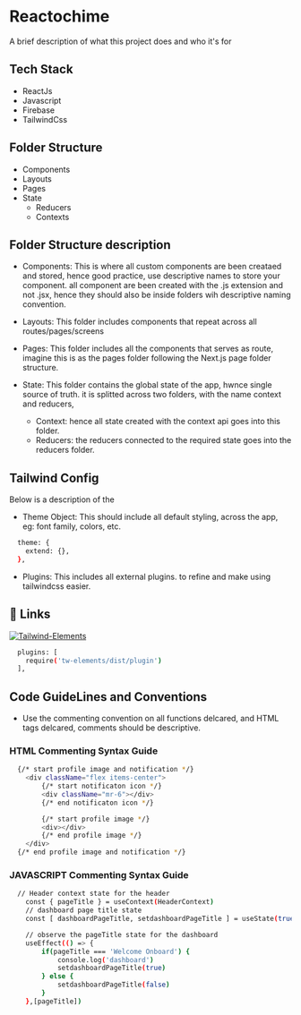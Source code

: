 # Reactochime

A brief description of what this project does and who it's for

## Tech Stack

- ReactJs
- Javascript
- Firebase
- TailwindCss

## Folder Structure

- Components
- Layouts
- Pages
- State
  - Reducers
  - Contexts

## Folder Structure description

- Components:
  This is where all custom components are been creataed and stored, hence good practice, use descriptive names to store your component. all component are been created with the .js extension and not .jsx, hence they should also be inside folders wih descriptive naming convention.

- Layouts:
  This folder includes components that repeat across all routes/pages/screens

- Pages:
  This folder includes all the components that serves as route, imagine this is as the pages folder following the Next.js page folder structure.

- State:
  This folder contains the global state of the app, hwnce single source of truth. it is splitted across two folders, with the name context and reducers,
  - Context: hence all state created with the context api goes into this folder.
  - Reducers: the reducers connected to the required state goes into the reducers folder.

## Tailwind Config

Below is a description of the

- Theme Object: This should include all default styling, across the app, eg: font family, colors, etc.

```bash
  theme: {
    extend: {},
  },
```

- Plugins: This includes all external plugins. to refine and make using tailwindcss easier.

## 🔗 Links

[![Tailwind-Elements](https://img.shields.io/badge/tailwind_elements-000?style=for-the-badge&logo=ko-fi&logoColor=white)](https://tailwind-elements.com/quick-start/)

```bash
  plugins: [
    require('tw-elements/dist/plugin')
  ],
```

## Code GuideLines and Conventions

- Use the commenting convention on all functions delcared, and HTML tags delcared, comments should be descriptive.

### HTML Commenting Syntax Guide

```bash
  {/* start profile image and notification */}
    <div className="flex items-center">
        {/* start notificaton icon */}
        <div className="mr-6"></div>
        {/* end notificaton icon */}

        {/* start profile image */}
        <div></div>
        {/* end profile image */}
    </div>
  {/* end profile image and notification */}
```

### JAVASCRIPT Commenting Syntax Guide

```bash
  // Header context state for the header
    const { pageTitle } = useContext(HeaderContext)
    // dashboard page title state
    const [ dashboardPageTitle, setdashboardPageTitle ] = useState(true)

    // observe the pageTitle state for the dashboard
    useEffect(() => {
        if(pageTitle === 'Welcome Onboard') {
            console.log('dashboard')
            setdashboardPageTitle(true)
        } else {
            setdashboardPageTitle(false)
        }
    },[pageTitle])
```
